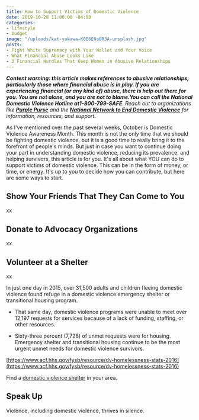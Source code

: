 ```yaml
---
title: How to Support Victims of Domestic Violence
date: 2019-10-28 11:00:00 -04:00
categories:
- lifestyle
- budget
image: "/uploads/kat-yukawa-K0E6E0a0R3A-unsplash.jpg"
posts:
- Fight White Supremacy with Your Wallet and Your Voice
- What Financial Abuse Looks Like
- 3 Financial Hurdles That Keep Women in Abusive Relationships
---
```


***Content warning: **this article makes references to abusive relationships, particularly those where financial abuse is in play. If you are experiencing financial (or any kind of) abuse, there is help out there for you. You are not alone, and you are not to blame.You can call the National Domestic Violence Hotline at**1-800-799-SAFE**. Reach out to organizations like **[Purple Purse](http://purplepurse.com/)** and the **[National Network to End Domestic Violence](http://www.womenslaw.org/laws_state_type.php?id=14107&state_code=PG&open_id=all)** for information, resources, and support.*

As I've mentioned over the past several weeks, October is Domestic Violence Awareness Month. This month is not the only time that we should be fighting domestic violence, but it is a good time to really bring it to the forefront of people's minds. But just in case you want to continue doing your part in understanding domestic violence, reducing its prevalence, and helping survivors, this article is for you. It's all about what YOU can do to support victims of domestic violence. This can be in the form of money, or time, or energy. It's up to you to decide how you can contribute, but here are some ways to start.

## Show Your Friends That They Can Come to You

xx

## Donate to Advocacy Organizations

xx

## Volunteer at a Shelter

xx

In just one day in 2015, over 31,500 adults and children fleeing domestic violence found refuge in a domestic violence emergency shelter or transitional housing program.

* That same day, domestic violence programs were unable to meet over 12,197 requests for services because of a lack of funding, staffing, or other resources.


* Sixty-three percent (7,728) of unmet requests were for housing. Emergency shelter and transitional housing continue to be the most urgent unmet needs for domestic violence survivors.

[https://www.acf.hhs.gov/fysb/resource/dv-homelessness-stats-2016](https://www.acf.hhs.gov/fysb/resource/dv-homelessness-stats-2016)

Find a [domestic violence shelter](https://www.womenslaw.org/find-help/advocates-and-shelters) in your area.

## Speak Up

Violence, including domestic violence, thrives in silence.